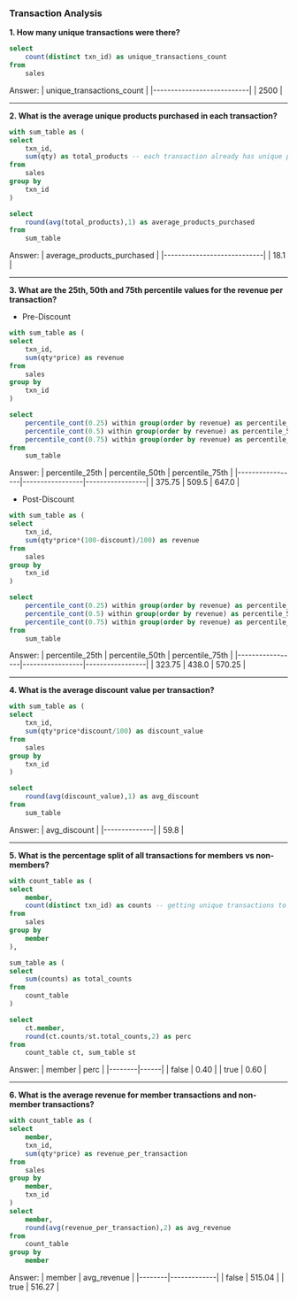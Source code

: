 ### Transaction Analysis

**1. How many unique transactions were there?**
````sql
select 
	count(distinct txn_id) as unique_transactions_count
from 
	sales
````
Answer:
| unique_transactions_count |
|---------------------------|
|                      2500 |

***

**2. What is the average unique products purchased in each transaction?**
````sql
with sum_table as (
select 
	txn_id,
	sum(qty) as total_products -- each transaction already has unique products id, so we get the total qty for each transaction
from 
	sales
group by
	txn_id
)

select 
	round(avg(total_products),1) as average_products_purchased
from 
	sum_table
````
Answer:
| average_products_purchased |
|----------------------------|
|                        18.1 |

***

**3. What are the 25th, 50th and 75th percentile values for the revenue per transaction?**
- Pre-Discount
````sql
with sum_table as (
select 
	txn_id,
	sum(qty*price) as revenue
from 
	sales
group by
	txn_id
)

select 
	percentile_cont(0.25) within group(order by revenue) as percentile_25th,
	percentile_cont(0.5) within group(order by revenue) as percentile_50th,
	percentile_cont(0.75) within group(order by revenue) as percentile_75th
from 
	sum_table
````
Answer:
| percentile_25th | percentile_50th | percentile_75th |
|-----------------|-----------------|-----------------|
|          375.75 |           509.5 |           647.0 |

- Post-Discount
````sql
with sum_table as (
select 
	txn_id,
	sum(qty*price*(100-discount)/100) as revenue
from 
	sales
group by
	txn_id
)

select 
	percentile_cont(0.25) within group(order by revenue) as percentile_25th,
	percentile_cont(0.5) within group(order by revenue) as percentile_50th,
	percentile_cont(0.75) within group(order by revenue) as percentile_75th
from 
	sum_table
````
Answer:
| percentile_25th | percentile_50th | percentile_75th |
|-----------------|-----------------|-----------------|
|          323.75 |           438.0 |          570.25 |

***

**4. What is the average discount value per transaction?**
````sql
with sum_table as (
select 
	txn_id,
	sum(qty*price*discount/100) as discount_value
from 
	sales
group by
	txn_id
)

select 
	round(avg(discount_value),1) as avg_discount
from 
	sum_table
````
Answer:
| avg_discount |
|--------------|
|         59.8 |

***

**5. What is the percentage split of all transactions for members vs non-members?**
````sql
with count_table as (
select 
	member,
	count(distinct txn_id) as counts -- getting unique transactions to get correct count 
from 
	sales
group by
	member
),

sum_table as (
select 
	sum(counts) as total_counts
from 
	count_table
)

select 
	ct.member,
	round(ct.counts/st.total_counts,2) as perc
from 
	count_table ct, sum_table st
````
Answer:
| member | perc |
|--------|------|
| false  | 0.40 |
| true   | 0.60 |

***

**6. What is the average revenue for member transactions and non-member transactions?**
````sql
with count_table as (
select 
	member,
	txn_id,
	sum(qty*price) as revenue_per_transaction
from 
	sales
group by
	member,
	txn_id
)
select
	member,
	round(avg(revenue_per_transaction),2) as avg_revenue
from 
	count_table
group by
	member
````
Answer:
| member | avg_revenue |
|--------|-------------|
| false  |      515.04 |
| true   |      516.27 |


